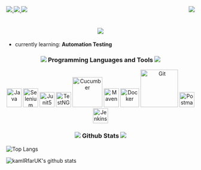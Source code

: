 
<div align="left">  
  <a  href="https://github.com/kamIRfarUK" target="_blank">
     <img src="https://img.shields.io/github/followers/kamIRfarUK?label=follow&style=social" target="_blank" />
  </a>   
  <a  href="https://linkedin.com/in/kamirfaruk/" target="_blank">
    <img src="https://img.shields.io/badge/-Kamir%20Faruk-blue?style=social&logo=Linkedin&logoColor=blue&link=https://www.linkedin.com/in/kamirfaruk/" target="_blank" />
  </a>
  <a href="//leetcode.com/u/17kamIRfarUK/">
        <img src="https://img.shields.io/badge/LeetCode-000000?logo=LeetCode&logoColor=#d16c06" />
  </a>  
  <img align="right" src="https://visitor-badge.laobi.icu/badge?page_id=kamIRfarUK.kamIRfarUK" />  
</div>

<h1 align="center">
    <img src="https://readme-typing-svg.herokuapp.com/?font=Righteous&size=35&center=true&vCenter=true&width=500&height=70&duration=4000&lines=Hi+There!+👋;+I'm+kamIR+farUK;" />
</h1>






<!--<h1 align="center">hi i'm kamIRfarUk</h1>-->
- currently learning: **Automation Testing**






<h3 align="center"><img src="https://img.icons8.com/material/24/26e07f/programming.png"/></a> Programming Languages and
Tools <a href= "https://github.com/kamIRfarUK/"><img src="https://img.icons8.com/material/24/26e07f/hammer.png"/></a></h3>

<p align="center">
<img title="Java" height="50" src = 'https://www.vectorlogo.zone/logos/java/java-vertical.svg' width='40'/>
  
<img title="Selenium" height="50"  src='https://cdn.jsdelivr.net/gh/devicons/devicon@latest/icons/selenium/selenium-original.svg' width='40'/>

<img title="Junit5" src='https://cdn.jsdelivr.net/gh/devicons/devicon@latest/icons/junit/junit-original.svg' width='40'/>

<img title="TestNG" src = 'https://static.javatpoint.com/tutorial/testng/images/testng-tutorial.png' width='40'/>
<img title="Cucumber"  src='https://cdn.jsdelivr.net/gh/devicons/devicon@latest/icons/cucumber/cucumber-plain-wordmark.svg' width='80'/>

    
          
<img title="Maven" height="50" src='https://cdn.jsdelivr.net/gh/devicons/devicon@latest/icons/maven/maven-original.svg' width='40'/>
<img title="Docker" src = 'https://www.vectorlogo.zone/logos/docker/docker-icon.svg' width='50'/>
<img title="Git" src = 'https://cdn.jsdelivr.net/gh/devicons/devicon@latest/icons/git/git-original-wordmark.svg' width='100'/>
<img title="Postman" height="40" src="https://www.vectorlogo.zone/logos/getpostman/getpostman-icon.svg" width='40'/>
<img title="Jenkins" src = 'https://www.vectorlogo.zone/logos/jenkins/jenkins-icon.svg' width='40'/>
</p>




<h3 align="center"><a href= "https://github.com/kamIRfarUK/"><img src="https://img.icons8.com/material-outlined/30/689d6a/cafe.png"/></a>
Github
Stats <a href= "https://github.com/dilshan5/"><img src="https://img.icons8.com/external-wanicon-two-tone-wanicon/64/000000/external-stats-online-shopping-wanicon-two-tone-wanicon.png"/></a></h3>

<!--START_SECTION:activity-->
![Top Langs](https://github-readme-stats.vercel.app/api/top-langs/?username=kamIRfarUK&layout=compact&hide=css,html&langs_count=16&theme=merko)

![kamIRfarUK's github stats](https://github-readme-stats.vercel.app/api?username=kamIRfarUK&count_private=true&show_icons=true&theme=merko&include_all_commits=true)
<!--END_SECTION:activity-->
